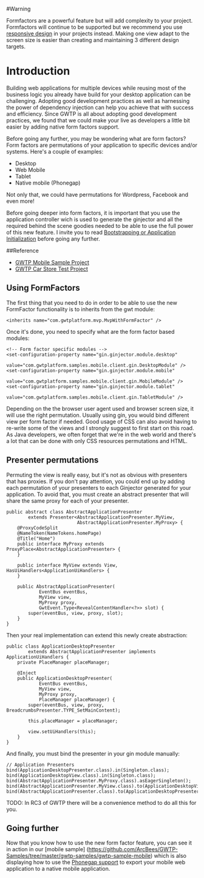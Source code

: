 #Warning

Formfactors are a powerful feature but will add complexity to your project.  Formfactors will continue to be supported but we recommend you use [responsive design](http://en.wikipedia.org/wiki/Responsive_web_design) in your projects instead.  Making one view adapt to the screen size is easier than creating and maintaining 3 different design targets.

# Introduction
Building web applications for multiple devices while reusing most of the business logic you already have build for your desktop application can be challenging. Adopting good development practices as well as harnessing the power of dependency injection can help you achieve that with success and efficiency. Since GWTP is all about adopting good development practices, we found that we could make your live as developers a little bit easier by adding native form factors support.

Before going any further, you may be wondering what are form factors? Form factors are permutations of your application to specific devices and/or systems. Here's a couple of examples:
* Desktop
* Web Mobile
* Tablet
* Native mobile (Phonegap)

Not only that, we could have permutations for Wordpress, Facebook and even more!

Before going deeper into form factors, it is important that you use the application controller wich is used to
generate the ginjector and all the required behind the scene goodies needed to be able to use the full power of this
new feature. I invite you to read [Bootstrapping or Application Initialization][bs] before going any further.

##Reference
* [GWTP Mobile Sample Project](https://github.com/ArcBees/GWTP-Samples/tree/master/gwtp-samples/gwtp-sample-mobile)
* [GWTP Car Store Test Project](https://github.com/ArcBees/GWTP/tree/master/gwtp-carstore)

## Using FormFactors
The first thing that you need to do in order to be able to use the new FormFactor functionality is to inherits from the gwt module:

```
<inherits name="com.gwtplatform.mvp.MvpWithFormFactor" />
```
Once it's done, you need to specify what are the form factor based modules:

```
<!-- Form factor specific modules -->
<set-configuration-property name="gin.ginjector.module.desktop"
                    value="com.gwtplatform.samples.mobile.client.gin.DesktopModule" />
<set-configuration-property name="gin.ginjector.module.mobile"
                    value="com.gwtplatform.samples.mobile.client.gin.MobileModule" />
<set-configuration-property name="gin.ginjector.module.tablet"
                    value="com.gwtplatform.samples.mobile.client.gin.TabletModule" />
```
Depending on the the browser user agent used and browser screen size, it will use the right permutation. Usually using gin, you would bind different view per form factor if needed. Good usage of CSS can also avoid having to re-write some of the views and I strongly suggest to first start on this road. As Java developers, we often forget that we're in the web world and there's a lot that can be done with only CSS resources permutations and HTML.

## Presenter permutations
Permuting the view is really easy, but it's not as obvious with presenters that has proxies. If you don't pay attention, you could end up by adding each permutation of your presenters to each Ginjector generated for your application. To avoid that, you must create an abstract presenter that will share the same proxy for each of your presenter.

```
public abstract class AbstractApplicationPresenter
        extends Presenter<AbstractApplicationPresenter.MyView,
                          AbstractApplicationPresenter.MyProxy> {
    @ProxyCodeSplit
    @NameToken(NameTokens.homePage)
    @Title("Home")
    public interface MyProxy extends ProxyPlace<AbstractApplicationPresenter> {
    }

    public interface MyView extends View, HasUiHandlers<ApplicationUiHandlers> {
    }

    public AbstractApplicationPresenter(
            EventBus eventBus,
            MyView view,
            MyProxy proxy,
            GwtEvent.Type<RevealContentHandler<?>> slot) {
        super(eventBus, view, proxy, slot);
    }
}
```

Then your real implementation can extend this newly create abstraction:

```
public class ApplicationDesktopPresenter
        extends AbstractApplicationPresenter implements ApplicationUiHandlers {
    private PlaceManager placeManager;

    @Inject
    public ApplicationDesktopPresenter(
            EventBus eventBus,
            MyView view,
            MyProxy proxy,
            PlaceManager placeManager) {
        super(eventBus, view, proxy, BreadcrumbsPresenter.TYPE_SetMainContent);

        this.placeManager = placeManager;

        view.setUiHandlers(this);
    }
}
```

And finally, you must bind the presenter in your gin module manually:

```
// Application Presenters
bind(ApplicationDesktopPresenter.class).in(Singleton.class);
bind(ApplicationDesktopView.class).in(Singleton.class);
bind(AbstractApplicationPresenter.MyProxy.class).asEagerSingleton();
bind(AbstractApplicationPresenter.MyView.class).to(ApplicationDesktopView.class);
bind(AbstractApplicationPresenter.class).to(ApplicationDesktopPresenter.class);
```
TODO: In RC3 of GWTP there will be a convenience method to do all this for you.

## Going further
Now that you know how to use the new form factor feature, you can see it in action in our [mobile sample]
(https://github.com/ArcBees/GWTP-Samples/tree/master/gwtp-samples/gwtp-sample-mobile) which is also displaying how to
 use the [Phonegap support][ps] to export your mobile web application to a native mobile application.

[bs]: gwtp/basicfeatures/Bootstrapping-or-Application-Initialization.html "Bootstrapping or Application Initialization"
[ps]: gwtp/advancedfeatures/Phonegap-support.html
